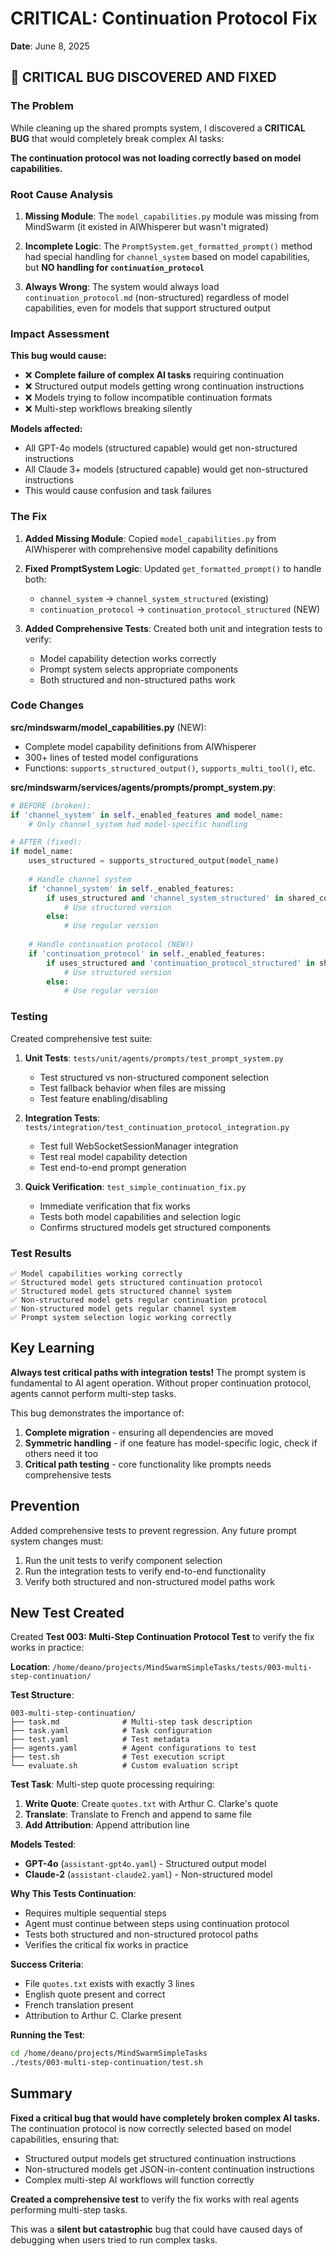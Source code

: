 # CRITICAL: Continuation Protocol Fix
**Date**: June 8, 2025

## 🚨 CRITICAL BUG DISCOVERED AND FIXED

### The Problem
While cleaning up the shared prompts system, I discovered a **CRITICAL BUG** that would completely break complex AI tasks:

**The continuation protocol was not loading correctly based on model capabilities.**

### Root Cause Analysis

1. **Missing Module**: The `model_capabilities.py` module was missing from MindSwarm (it existed in AIWhisperer but wasn't migrated)

2. **Incomplete Logic**: The `PromptSystem.get_formatted_prompt()` method had special handling for `channel_system` based on model capabilities, but **NO handling for `continuation_protocol`**

3. **Always Wrong**: The system would always load `continuation_protocol.md` (non-structured) regardless of model capabilities, even for models that support structured output

### Impact Assessment

**This bug would cause:**
- ❌ **Complete failure of complex AI tasks** requiring continuation
- ❌ Structured output models getting wrong continuation instructions
- ❌ Models trying to follow incompatible continuation formats
- ❌ Multi-step workflows breaking silently

**Models affected:**
- All GPT-4o models (structured capable) would get non-structured instructions
- All Claude 3+ models (structured capable) would get non-structured instructions
- This would cause confusion and task failures

### The Fix

1. **Added Missing Module**: Copied `model_capabilities.py` from AIWhisperer with comprehensive model capability definitions

2. **Fixed PromptSystem Logic**: Updated `get_formatted_prompt()` to handle both:
   - `channel_system` → `channel_system_structured` (existing)
   - `continuation_protocol` → `continuation_protocol_structured` (NEW)

3. **Added Comprehensive Tests**: Created both unit and integration tests to verify:
   - Model capability detection works correctly
   - Prompt system selects appropriate components
   - Both structured and non-structured paths work

### Code Changes

**src/mindswarm/model_capabilities.py** (NEW):
- Complete model capability definitions from AIWhisperer
- 300+ lines of tested model configurations
- Functions: `supports_structured_output()`, `supports_multi_tool()`, etc.

**src/mindswarm/services/agents/prompts/prompt_system.py**:
```python
# BEFORE (broken):
if 'channel_system' in self._enabled_features and model_name:
    # Only channel_system had model-specific handling

# AFTER (fixed):
if model_name:
    uses_structured = supports_structured_output(model_name)
    
    # Handle channel system
    if 'channel_system' in self._enabled_features:
        if uses_structured and 'channel_system_structured' in shared_components:
            # Use structured version
        else:
            # Use regular version
    
    # Handle continuation protocol (NEW!)
    if 'continuation_protocol' in self._enabled_features:
        if uses_structured and 'continuation_protocol_structured' in shared_components:
            # Use structured version
        else:
            # Use regular version
```

### Testing

Created comprehensive test suite:

1. **Unit Tests**: `tests/unit/agents/prompts/test_prompt_system.py`
   - Test structured vs non-structured component selection
   - Test fallback behavior when files are missing
   - Test feature enabling/disabling

2. **Integration Tests**: `tests/integration/test_continuation_protocol_integration.py`
   - Test full WebSocketSessionManager integration
   - Test real model capability detection
   - Test end-to-end prompt generation

3. **Quick Verification**: `test_simple_continuation_fix.py`
   - Immediate verification that fix works
   - Tests both model capabilities and selection logic
   - Confirms structured models get structured components

### Test Results
```
✅ Model capabilities working correctly
✅ Structured model gets structured continuation protocol
✅ Structured model gets structured channel system  
✅ Non-structured model gets regular continuation protocol
✅ Non-structured model gets regular channel system
✅ Prompt system selection logic working correctly
```

## Key Learning

**Always test critical paths with integration tests!** The prompt system is fundamental to AI agent operation. Without proper continuation protocol, agents cannot perform multi-step tasks.

This bug demonstrates the importance of:
1. **Complete migration** - ensuring all dependencies are moved
2. **Symmetric handling** - if one feature has model-specific logic, check if others need it too
3. **Critical path testing** - core functionality like prompts needs comprehensive tests

## Prevention

Added comprehensive tests to prevent regression. Any future prompt system changes must:
1. Run the unit tests to verify component selection
2. Run the integration tests to verify end-to-end functionality  
3. Verify both structured and non-structured model paths work

## New Test Created

Created **Test 003: Multi-Step Continuation Protocol Test** to verify the fix works in practice:

**Location**: `/home/deano/projects/MindSwarmSimpleTasks/tests/003-multi-step-continuation/`

**Test Structure**:
```
003-multi-step-continuation/
├── task.md              # Multi-step task description
├── task.yaml            # Task configuration 
├── test.yaml            # Test metadata
├── agents.yaml          # Agent configurations to test
├── test.sh              # Test execution script
└── evaluate.sh          # Custom evaluation script
```

**Test Task**: Multi-step quote processing requiring:
1. **Write Quote**: Create `quotes.txt` with Arthur C. Clarke's quote
2. **Translate**: Translate to French and append to same file
3. **Add Attribution**: Append attribution line

**Models Tested**:
- **GPT-4o** (`assistant-gpt4o.yaml`) - Structured output model
- **Claude-2** (`assistant-claude2.yaml`) - Non-structured model

**Why This Tests Continuation**:
- Requires multiple sequential steps
- Agent must continue between steps using continuation protocol
- Tests both structured and non-structured protocol paths
- Verifies the critical fix works in practice

**Success Criteria**:
- File `quotes.txt` exists with exactly 3 lines
- English quote present and correct
- French translation present  
- Attribution to Arthur C. Clarke present

**Running the Test**:
```bash
cd /home/deano/projects/MindSwarmSimpleTasks
./tests/003-multi-step-continuation/test.sh
```

## Summary

**Fixed a critical bug that would have completely broken complex AI tasks.** The continuation protocol is now correctly selected based on model capabilities, ensuring that:
- Structured output models get structured continuation instructions
- Non-structured models get JSON-in-content continuation instructions
- Complex multi-step AI workflows will function correctly

**Created a comprehensive test** to verify the fix works with real agents performing multi-step tasks.

This was a **silent but catastrophic** bug that could have caused days of debugging when users tried to run complex tasks.